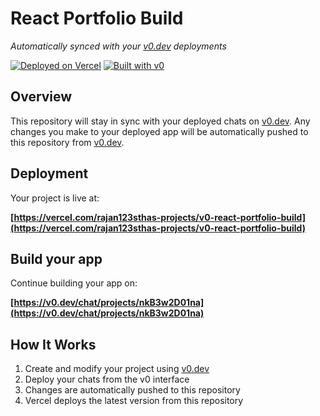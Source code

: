 # React Portfolio Build

*Automatically synced with your [v0.dev](https://v0.dev) deployments*

[![Deployed on Vercel](https://img.shields.io/badge/Deployed%20on-Vercel-black?style=for-the-badge&logo=vercel)](https://vercel.com/rajan123sthas-projects/v0-react-portfolio-build)
[![Built with v0](https://img.shields.io/badge/Built%20with-v0.dev-black?style=for-the-badge)](https://v0.dev/chat/projects/nkB3w2D01na)

## Overview

This repository will stay in sync with your deployed chats on [v0.dev](https://v0.dev).
Any changes you make to your deployed app will be automatically pushed to this repository from [v0.dev](https://v0.dev).

## Deployment

Your project is live at:

**[https://vercel.com/rajan123sthas-projects/v0-react-portfolio-build](https://vercel.com/rajan123sthas-projects/v0-react-portfolio-build)**

## Build your app

Continue building your app on:

**[https://v0.dev/chat/projects/nkB3w2D01na](https://v0.dev/chat/projects/nkB3w2D01na)**

## How It Works

1. Create and modify your project using [v0.dev](https://v0.dev)
2. Deploy your chats from the v0 interface
3. Changes are automatically pushed to this repository
4. Vercel deploys the latest version from this repository